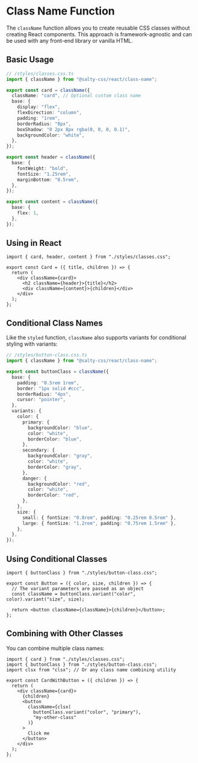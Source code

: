 # Class Name Function

The `className` function allows you to create reusable CSS classes without creating React components. This approach is framework-agnostic and can be used with any front-end library or vanilla HTML.

## Basic Usage

```ts
// /styles/classes.css.ts
import { className } from "@salty-css/react/class-name";

export const card = className({
  className: "card", // Optional custom class name
  base: {
    display: "flex",
    flexDirection: "column",
    padding: "1rem",
    borderRadius: "8px",
    boxShadow: "0 2px 8px rgba(0, 0, 0, 0.1)",
    backgroundColor: "white",
  },
});

export const header = className({
  base: {
    fontWeight: "bold",
    fontSize: "1.25rem",
    marginBottom: "0.5rem",
  },
});

export const content = className({
  base: {
    flex: 1,
  },
});
```

## Using in React

```tsx
import { card, header, content } from "./styles/classes.css";

export const Card = ({ title, children }) => {
  return (
    <div className={card}>
      <h2 className={header}>{title}</h2>
      <div className={content}>{children}</div>
    </div>
  );
};
```

## Conditional Class Names

Like the `styled` function, `className` also supports variants for conditional styling with variants:

```ts
// /styles/button-class.css.ts
import { className } from "@salty-css/react/class-name";

export const buttonClass = className({
  base: {
    padding: "0.5rem 1rem",
    border: "1px solid #ccc",
    borderRadius: "4px",
    cursor: "pointer",
  },
  variants: {
    color: {
      primary: {
        backgroundColor: "blue",
        color: "white",
        borderColor: "blue",
      },
      secondary: {
        backgroundColor: "gray",
        color: "white",
        borderColor: "gray",
      },
      danger: {
        backgroundColor: "red",
        color: "white",
        borderColor: "red",
      },
    },
    size: {
      small: { fontSize: "0.8rem", padding: "0.25rem 0.5rem" },
      large: { fontSize: "1.2rem", padding: "0.75rem 1.5rem" },
    },
  },
});
```

## Using Conditional Classes

```tsx
import { buttonClass } from "./styles/button-class.css";

export const Button = ({ color, size, children }) => {
  // The variant parameters are passed as an object
  const className = buttonClass.variant("color", color).variant("size", size);

  return <button className={className}>{children}</button>;
};
```

## Combining with Other Classes

You can combine multiple class names:

```tsx
import { card } from "./styles/classes.css";
import { buttonClass } from "./styles/button-class.css";
import clsx from "clsx"; // Or any class name combining utility

export const CardWithButton = ({ children }) => {
  return (
    <div className={card}>
      {children}
      <button
        className={clsx(
          buttonClass.variant("color", "primary"),
          "my-other-class"
        )}
      >
        Click me
      </button>
    </div>
  );
};
```
